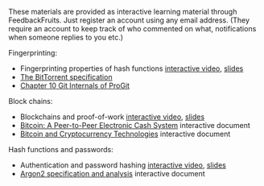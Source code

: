 These materials are provided as interactive learning material through 
FeedbackFruits. Just register an account using any email address. (They require 
an account to keep track of who commented on what, notifications when someone 
replies to you etc.)

Fingerprinting:

  - Fingerprinting properties of hash functions
    [interactive video][fingerprinting],
    [slides][fingerprinting-slides]
  - [The BitTorrent specification][bittorrent]
  - [Chapter 10 Git Internals of ProGit][git-objects]

[fingerprinting]: https://eu.feedbackfruits.com/groups/activity-group/a30d941e-f038-4f2d-b128-61f287754a73
[fingerprinting-slides]: https://canvas.kth.se/courses/22114/files/3827575/download?wrap=1
[bittorrent]: https://www.bittorrent.org/beps/bep_0003.html
[git-objects]: https://eu.feedbackfruits.com/groups/activity-group/b5c2cbc5-02c6-4857-a472-677a6f52089c

Block chains:

  - Blockchains and proof-of-work
    [interactive video][blockchains],
    [slides][blockchains-slides]
  - [Bitcoin: A Peer-to-Peer Electronic Cash System][bitcoin-paper] interactive 
    document
  - [Bitcoin and Cryptocurrency Technologies][princeton-bitcoin] interactive 
    document

[blockchains]: /dev/null
[blockchains-slides]: https://canvas.kth.se/courses/22114/files/3827591/download?wrap=1
[bitcoin-paper]: https://eu.feedbackfruits.com/groups/activity-group/e57105b0-5e45-42a2-bf71-1da8982bd7d4
[princeton-bitcoin]: https://eu.feedbackfruits.com/groups/activity-group/23a23407-90ec-4701-a31a-710b3ea93237

Hash functions and passwords:

  - Authentication and password hashing
    [interactive video][passwd-hashing],
    [slides][passwd-hashing-slides]
  - [Argon2 specification and analysis][argon2] interactive document

[passwd-hashing]: https://eu.feedbackfruits.com/groups/activity-group/110307a1-c8f7-4441-99ad-36c152244330
[passwd-hashing-slides]: https://canvas.kth.se/courses/22114/files/3827649/download?wrap=1
[argon2]: https://eu.feedbackfruits.com/groups/activity-group/da4d5d39-bc19-4e99-89e0-e50c12435a34

